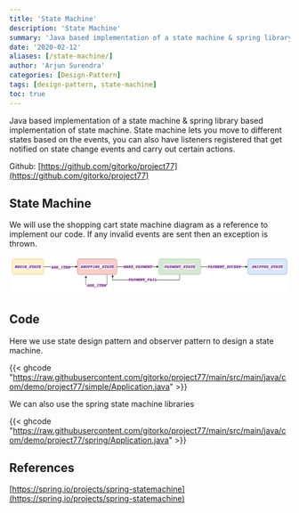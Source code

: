 ```yaml
---
title: 'State Machine'
description: 'State Machine'
summary: 'Java based implementation of a state machine & spring library based implementation of state machine.'
date: '2020-02-12'
aliases: [/state-machine/]
author: 'Arjun Surendra'
categories: [Design-Pattern]
tags: [design-pattern, state-machine]
toc: true
---
```


Java based implementation of a state machine & spring library based implementation of state machine.
State machine lets you move to different states based on the events, you can also have listeners registered that get notified on state change events and carry out certain actions.

Github: [https://github.com/gitorko/project77](https://github.com/gitorko/project77)

## State Machine

We will use the shopping cart state machine diagram as a reference to implement our code. If any invalid events are sent then an exception is thrown.

![](statemachine.png)

## Code

Here we use state design pattern and observer pattern to design a state machine.

{{< ghcode "https://raw.githubusercontent.com/gitorko/project77/main/src/main/java/com/demo/project77/simple/Application.java" >}}

We can also use the spring state machine libraries

{{< ghcode "https://raw.githubusercontent.com/gitorko/project77/main/src/main/java/com/demo/project77/spring/Application.java" >}}

## References

[https://spring.io/projects/spring-statemachine](https://spring.io/projects/spring-statemachine)
